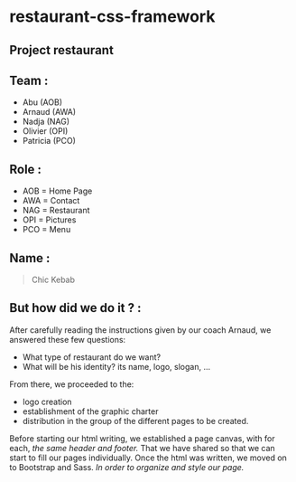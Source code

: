 # restaurant-css-framework

## Project restaurant

Team : 
------
+ Abu (AOB)
+ Arnaud (AWA)
+ Nadja (NAG)
+ Olivier (OPI)
+ Patricia (PCO)

Role :
------

+ AOB = Home Page
+ AWA = Contact
+ NAG = Restaurant
+ OPI = Pictures
+ PCO = Menu

Name : 
------
> Chic Kebab

But how did we do it ? : 
------------------------


After carefully reading the instructions given by our coach Arnaud, we answered these few questions:

 - What type of restaurant do we want?
 - What will be his identity? its name, logo, slogan, ...

 From there, we proceeded to the:

 - logo creation
 - establishment of the graphic charter
 -  distribution in the group of the different pages to be created.

Before starting our html writing, we established a page canvas, with for each, *the same header and footer.*
That we have shared so that we can start to fill our pages individually.
Once the html was written, we moved on to Bootstrap and Sass.
*In order to organize and style our page.*
